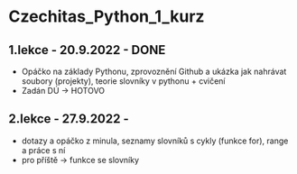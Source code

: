# Czechitas_Python_1_kurz

## 1.lekce - 20.9.2022 - DONE
- Opáčko na základy Pythonu, zprovoznění Github a ukázka jak nahrávat soubory (projekty), teorie slovníky v pythonu + cvičení
- Zadán DÚ -> HOTOVO
## 2.lekce - 27.9.2022 - 
- dotazy a opáčko z minula, seznamy slovníků s cykly (funkce for), range a práce s ní
- pro příště -> funkce se slovníky